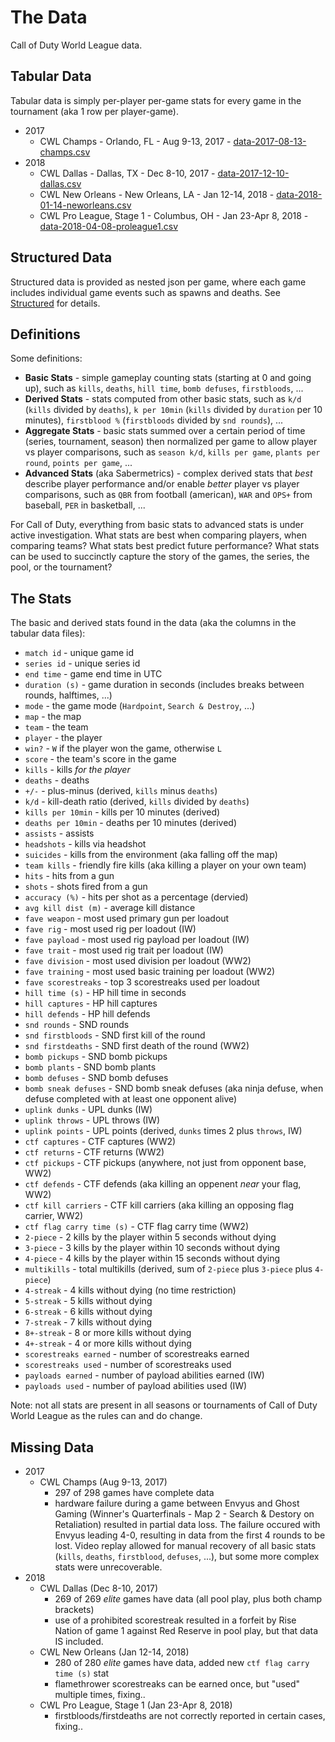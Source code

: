 # The Data

Call of Duty World League data.

## Tabular Data

Tabular data is simply per-player per-game stats for every game in the tournament (aka 1 row per player-game).

 * 2017
    * CWL Champs - Orlando, FL - Aug 9-13, 2017 - [data-2017-08-13-champs.csv](data-2017-08-13-champs.csv)
 * 2018
    * CWL Dallas - Dallas, TX - Dec 8-10, 2017 - [data-2017-12-10-dallas.csv](data-2017-12-10-dallas.csv)
    * CWL New Orleans - New Orleans, LA - Jan 12-14, 2018 - [data-2018-01-14-neworleans.csv](data-2018-01-14-neworleans.csv)
    * CWL Pro League, Stage 1 - Columbus, OH - Jan 23-Apr 8, 2018 - [data-2018-04-08-proleague1.csv](data-2018-04-08-proleague1.csv)

## Structured Data

Structured data is provided as nested json per game, where each game includes individual game events such as spawns and deaths.  See [Structured](structured) for details.

## Definitions

Some definitions:

 * __Basic Stats__ - simple gameplay counting stats (starting at 0 and going up), such as `kills`, `deaths`, `hill time`, `bomb defuses`, `firstbloods`, ...
 * __Derived Stats__ - stats computed from other basic stats, such as `k/d` (`kills` divided by `deaths`), `k per 10min` (`kills` divided by `duration` per 10 minutes), `firstblood %` (`firstbloods` divided by `snd rounds`), ...
 * __Aggregate Stats__ - basic stats summed over a certain period of time (series, tournament, season) then normalized per game to allow player vs player comparisons, such as `season k/d`, `kills per game`, `plants per round`, `points per game`, ...
 * __Advanced Stats__ (aka Sabermetrics) - complex derived stats that *best* describe player performance and/or enable *better* player vs player comparisons, such as `QBR` from football (american), `WAR` and `OPS+` from baseball, `PER` in basketball, ...

For Call of Duty, everything from basic stats to advanced stats is under active investigation.  What stats are best when comparing players, when comparing teams?  What stats best predict future performance?  What stats can be used to succinctly capture the story of the games, the series, the pool, or the tournament?

## The Stats

The basic and derived stats found in the data (aka the columns in the tabular data files):

 * `match id` - unique game id
 * `series id` - unique series id
 * `end time` - game end time in UTC
 * `duration (s)` - game duration in seconds (includes breaks between rounds, halftimes, ...)
 * `mode` - the game mode (`Hardpoint`, `Search & Destroy`, ...)
 * `map` - the map
 * `team` - the team
 * `player` - the player
 * `win?` - `W` if the player won the game, otherwise `L`
 * `score` - the team's score in the game
 * `kills` - kills *for the player*
 * `deaths` - deaths
 * `+/-` - plus-minus (derived, `kills` minus `deaths`)
 * `k/d` - kill-death ratio (derived, `kills` divided by `deaths`)
 * `kills per 10min` - kills per 10 minutes (derived)
 * `deaths per 10min` - deaths per 10 minutes (derived)
 * `assists` - assists
 * `headshots` - kills via headshot
 * `suicides` - kills from the environment (aka falling off the map)
 * `team kills` - friendly fire kills (aka killing a player on your own team)
 * `hits` - hits from a gun
 * `shots` - shots fired from a gun
 * `accuracy (%)` - hits per shot as a percentage (dervied)
 * `avg kill dist (m)` - average kill distance
 * `fave weapon` - most used primary gun per loadout
 * `fave rig` - most used rig per loadout (IW)
 * `fave payload` - most used rig payload per loadout (IW)
 * `fave trait` - most used rig trait per loadout (IW)
 * `fave division` - most used division per loadout (WW2)
 * `fave training` - most used basic training per loadout (WW2)
 * `fave scorestreaks` - top 3 scorestreaks used per loadout
 * `hill time (s)` - HP hill time in seconds
 * `hill captures` - HP hill captures
 * `hill defends` - HP hill defends
 * `snd rounds` - SND rounds
 * `snd firstbloods` - SND first kill of the round
 * `snd firstdeaths` - SND first death of the round (WW2)
 * `bomb pickups` - SND bomb pickups
 * `bomb plants` - SND bomb plants
 * `bomb defuses` - SND bomb defuses
 * `bomb sneak defuses` - SND bomb sneak defuses (aka ninja defuse, when defuse completed with at least one opponent alive)
 * `uplink dunks` - UPL dunks (IW)
 * `uplink throws` - UPL throws (IW)
 * `uplink points` - UPL points (derived, `dunks` times 2 plus `throws`, IW)
 * `ctf captures` - CTF captures (WW2)
 * `ctf returns` - CTF returns (WW2)
 * `ctf pickups` - CTF pickups (anywhere, not just from opponent base, WW2)
 * `ctf defends` - CTF defends (aka killing an oppenent *near* your flag, WW2)
 * `ctf kill carriers` - CTF kill carriers (aka killing an opposing flag carrier, WW2)
 * `ctf flag carry time (s)` - CTF flag carry time (WW2)
 * `2-piece` - 2 kills by the player within 5 seconds without dying
 * `3-piece` - 3 kills by the player within 10 seconds without dying
 * `4-piece` - 4 kills by the player within 15 seconds without dying
 * `multikills` - total multikills (derived, sum of `2-piece` plus `3-piece` plus `4-piece`)
 * `4-streak` - 4 kills without dying (no time restriction)
 * `5-streak` - 5 kills without dying
 * `6-streak` - 6 kills without dying
 * `7-streak` - 7 kills without dying
 * `8+-streak` - 8 or more kills without dying
 * `4+-streak` - 4 or more kills without dying
 * `scorestreaks earned` - number of scorestreaks earned
 * `scorestreaks used` - number of scorestreaks used
 * `payloads earned` - number of payload abilities earned (IW)
 * `payloads used` - number of payload abilities used (IW)

Note: not all stats are present in all seasons or tournaments of Call of Duty World League as the rules can and do change.

## Missing Data

 * 2017
    * CWL Champs (Aug 9-13, 2017)
       - 297 of 298 games have complete data
       - hardware failure during a game between Envyus and Ghost Gaming (Winner's Quarterfinals - Map 2 - Search & Destory on Retaliation) resulted in partial data loss.  The failure occured with Envyus leading 4-0, resulting in data from the first 4 rounds to be lost.  Video replay allowed for manual recovery of all basic stats (`kills`, `deaths`, `firstblood`, `defuses`, ...), but some more complex stats were unrecoverable.
 * 2018
    * CWL Dallas (Dec 8-10, 2017)
       - 269 of 269 *elite* games have data (all pool play, plus both champ brackets)
       - use of a prohibited scorestreak resulted in a forfeit by Rise Nation of game 1 against Red Reserve in pool play, but that data IS included.
    * CWL New Orleans (Jan 12-14, 2018)
       - 280 of 280 *elite* games have data, added new `ctf flag carry time (s)` stat
       - flamethrower scorestreaks can be earned once, but "used" multiple times, fixing..
    * CWL Pro League, Stage 1 (Jan 23-Apr 8, 2018)
       - firstbloods/firstdeaths are not correctly reported in certain cases, fixing..
